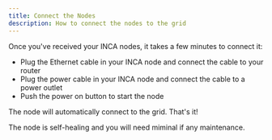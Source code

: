 ```yaml
---
title: Connect the Nodes
description: How to connect the nodes to the grid
---
```


Once you've received your INCA nodes, it takes a few minutes to connect it:

- Plug the Ethernet cable in your INCA node and connect the cable to your router
- Plug the power cable in your INCA node and connect the cable to a power outlet
- Push the power on button to start the node

The node will automatically connect to the grid. That's it!

The node is self-healing and you will need miminal if any maintenance.